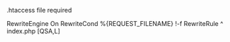 .htaccess file required

RewriteEngine On
RewriteCond %{REQUEST_FILENAME} !-f
RewriteRule ^ index.php [QSA,L]
